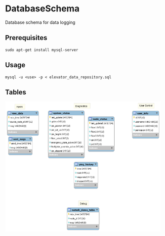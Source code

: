 # DatabaseSchema
Database schema for data logging

Prerequisites
-------------
~~~~~~~~~~~~~~~~~~~~~~~~~~~~~~~~~~{.sh}
sudo apt-get install mysql-server
~~~~~~~~~~~~~~~~~~~~~~~~~~~~~~~~~~

Usage
-----
~~~~~~~~~~~~~~~~~~~~~~~~~~~~~~~~~~~~~~~~~~~~~~~~~{.sh}
mysql -u <use> -p < elevator_data_repository.sql
~~~~~~~~~~~~~~~~~~~~~~~~~~~~~~~~~~~~~~~~~~~~~~~~~

Tables
------

![Whoops](SQLTables.png)
